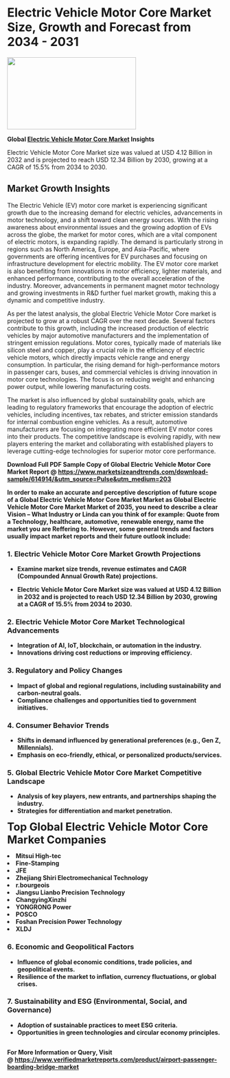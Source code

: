 <H1>Electric Vehicle Motor Core Market Size, Growth and Forecast from 2034 - 2031</H1><img class="aligncenter size-medium wp-image-584254" src="https://thirdeyenews.in/wp-content/uploads/2034/09/Global-Market-Research-300x168.jpeg" alt="" width="300" height="168" /><p><strong>Global&nbsp;<a href="https://www.marketsizeandtrends.com/download-sample/614914/&amp;utm_source=Pulse&amp;utm_medium=203">Electric Vehicle Motor Core Market</a> Insights</strong></p><p>Electric Vehicle Motor Core Market size was valued at USD 4.12 Billion in 2032 and is projected to reach USD 12.34 Billion by 2030, growing at a CAGR of 15.5% from 2034 to 2030.</p><p><h2>Market Growth Insights</h2> <p>The Electric Vehicle (EV) motor core market is experiencing significant growth due to the increasing demand for electric vehicles, advancements in motor technology, and a shift toward clean energy sources. With the rising awareness about environmental issues and the growing adoption of EVs across the globe, the market for motor cores, which are a vital component of electric motors, is expanding rapidly. The demand is particularly strong in regions such as North America, Europe, and Asia-Pacific, where governments are offering incentives for EV purchases and focusing on infrastructure development for electric mobility. The EV motor core market is also benefiting from innovations in motor efficiency, lighter materials, and enhanced performance, contributing to the overall acceleration of the industry. Moreover, advancements in permanent magnet motor technology and growing investments in R&D further fuel market growth, making this a dynamic and competitive industry.</p> <p><strong></strong></p> <p>As per the latest analysis, the global Electric Vehicle Motor Core market is projected to grow at a robust CAGR over the next decade. Several factors contribute to this growth, including the increased production of electric vehicles by major automotive manufacturers and the implementation of stringent emission regulations. Motor cores, typically made of materials like silicon steel and copper, play a crucial role in the efficiency of electric vehicle motors, which directly impacts vehicle range and energy consumption. In particular, the rising demand for high-performance motors in passenger cars, buses, and commercial vehicles is driving innovation in motor core technologies. The focus is on reducing weight and enhancing power output, while lowering manufacturing costs. <p>The market is also influenced by global sustainability goals, which are leading to regulatory frameworks that encourage the adoption of electric vehicles, including incentives, tax rebates, and stricter emission standards for internal combustion engine vehicles. As a result, automotive manufacturers are focusing on integrating more efficient EV motor cores into their products. The competitive landscape is evolving rapidly, with new players entering the market and collaborating with established players to leverage cutting-edge technologies for superior motor core performance.</p> <p><strong></p><p><span class=""><strong>Download Full PDF Sample Copy of Global Electric Vehicle Motor Core Market Report</strong> @ <a href="https://www.marketsizeandtrends.com/download-sample/614914/&amp;utm_source=Pulse&amp;utm_medium=203" target="_blank">https://www.marketsizeandtrends.com/download-sample/614914/&amp;utm_source=Pulse&amp;utm_medium=203</a></span></p><p>In order to make an accurate and perceptive description of future scope of a Global&nbsp;Electric Vehicle Motor Core Market Market as Global&nbsp;Electric Vehicle Motor Core Market Market of 2035, you need to describe a clear Vision &ndash; What Industry or Linda can you think of for example: Quote from a Technology, healthcare, automotive, renewable energy, name the market you are Reffering to. However, some general trends and factors usually impact market reports and their future outlook include:</p><h3>1.&nbsp;<strong>Electric Vehicle Motor Core Market Growth Projections</strong></h3><ul><li>Examine market size trends, revenue estimates and CAGR (Compounded Annual Growth Rate) projections.</li><li><p>Electric Vehicle Motor Core Market size was valued at USD 4.12 Billion in 2032 and is projected to reach USD 12.34 Billion by 2030, growing at a CAGR of 15.5% from 2034 to 2030.</p></li></ul><h3>2.&nbsp;<strong>Electric Vehicle Motor Core Market Technological Advancements</strong></h3><ul><li>Integration of AI, IoT, blockchain, or automation in the industry.</li><li>Innovations driving cost reductions or improving efficiency.</li></ul><h3>3.&nbsp;<strong>Regulatory and Policy Changes</strong></h3><ul><li>Impact of global and regional regulations, including sustainability and carbon-neutral goals.</li><li>Compliance challenges and opportunities tied to government initiatives.</li></ul><h3>4.&nbsp;<strong>Consumer Behavior Trends</strong></h3><ul><li>Shifts in demand influenced by generational preferences (e.g., Gen Z, Millennials).</li><li>Emphasis on eco-friendly, ethical, or personalized products/services.</li></ul><h3>5.&nbsp;<strong>Global Electric Vehicle Motor Core Market Competitive Landscape</strong></h3><ul><li>Analysis of key players, new entrants, and partnerships shaping the industry.</li><li>Strategies for differentiation and market penetration.</li></ul><p data-pm-slice="1 1 []"><span style="color: inherit; font-family: inherit; font-size: 25px;">Top Global Electric Vehicle Motor Core Market Companies</span></p><div class="" data-test-id=""><p><li>Mitsui High-tec</li><li> Fine-Stamping</li><li> JFE</li><li> Zhejiang Shiri Electromechanical Technology</li><li> r.bourgeois</li><li> Jiangsu Lianbo Precision Technology</li><li> ChangyingXinzhi</li><li> YONGRONG Power</li><li> POSCO</li><li> Foshan Precision Power Technology</li><li> XLDJ</li></p></div><h3>6.&nbsp;<strong>Economic and Geopolitical Factors</strong></h3><ul><li>Influence of global economic conditions, trade policies, and geopolitical events.</li><li>Resilience of the market to inflation, currency fluctuations, or global crises.</li></ul><h3>7.&nbsp;<strong>Sustainability and ESG (Environmental, Social, and Governance)</strong></h3><ul><li>Adoption of sustainable practices to meet ESG criteria.</li><li>Opportunities in green technologies and circular economy principles.</li></ul><h2><strong style="font-size: 14px;">For More Information or Query, Visit @&nbsp;</strong><a style="background-color: #ffffff; font-size: 14px;" href="https://www.marketsizeandtrends.com/report/electric-vehicle-motor-core-market/" target="_blank">https://www.verifiedmarketreports.com/product/airport-passenger-boarding-bridge-market</a></h2>
